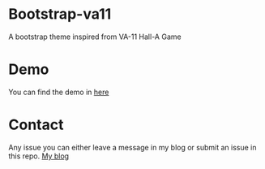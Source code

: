 # Bootstrap-va11
A bootstrap theme inspired from VA-11 Hall-A Game

# Demo
You can find the demo in [here](https://gta191977649.github.io/bootstrap-va11/)
# Contact
Any issue you can either leave a message in my blog or submit an issue in this repo.
[My blog](http://blog.sparrow.moe/archives/487)
